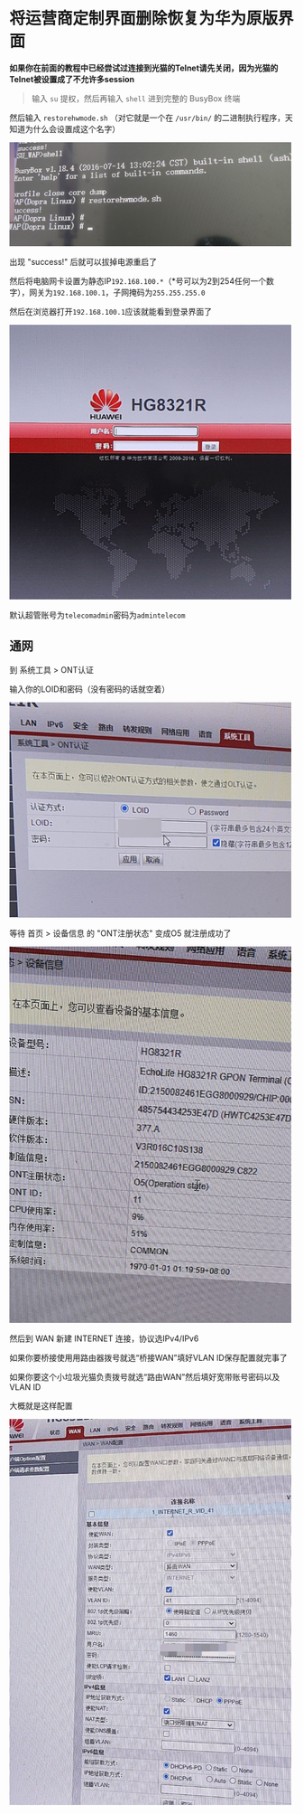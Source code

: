 # 将运营商定制界面删除恢复为华为原版界面

**如果你在前面的教程中已经尝试过连接到光猫的Telnet请先关闭，因为光猫的Telnet被设置成了不允许多session**

> 输入 `su`  提权，然后再输入 `shell` 进到完整的 BusyBox 终端

然后输入 `restorehwmode.sh` （对它就是一个在 `/usr/bin/` 的二进制执行程序，天知道为什么会设置成这个名字）

<img src="img/restorehwmode.sh.jpg" width="500px">

出现 "success!" 后就可以拔掉电源重启了

然后将电脑网卡设置为静态IP`192.168.100.*`（*号可以为2到254任何一个数字），网关为`192.168.100.1`，子网掩码为`255.255.255.0`

然后在浏览器打开`192.168.100.1`应该就能看到登录界面了

<img src="img/huawei-login.jpg" width="500px">

默认超管账号为`telecomadmin`密码为`admintelecom`

## 通网

到 系统工具 > ONT认证

输入你的LOID和密码（没有密码的话就空着）

<img src="img/loid-input.jpg" width="500px">

等待 首页 > 设备信息 的 "ONT注册状态" 变成O5 就注册成功了

<img src="img/ONT-O5.jpg" width="500px">

然后到 WAN 新建 INTERNET 连接，协议选IPv4/IPv6

如果你要桥接使用用路由器拨号就选“桥接WAN”填好VLAN ID保存配置就完事了

如果你要这个小垃圾光猫负责拨号就选“路由WAN”然后填好宽带账号密码以及VLAN ID

大概就是这样配置

<img src="img/account-input.jpg" width="500px">